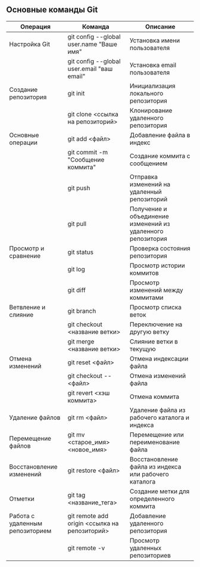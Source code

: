 ## Основные команды Git

| Операция                           | Команда                                   | Описание                                       |
|------------------------------------|-------------------------------------------|------------------------------------------------|
| Настройка Git                     | git config --global user.name "Ваше имя" | Установка имени пользователя                     |
|                                  | git config --global user.email "ваш email" | Установка email пользователя                     |
| Создание репозитория               | git init                                | Инициализация локального репозитория            |
|                                  | git clone <ссылка на репозиторий>         | Клонирование удаленного репозитория             |
| Основные операции                 | git add <файл>                           | Добавление файла в индекс                       |
|                                  | git commit -m "Сообщение коммита"         | Создание коммита с сообщением                    |
|                                  | git push                                 | Отправка изменений на удаленный репозиторий     |
|                                  | git pull                                 | Получение и объединение изменений из удаленного репозитория |
| Просмотр и сравнение               | git status                               | Проверка состояния репозитория                   |
|                                  | git log                                  | Просмотр истории коммитов                        |
|                                  | git diff                                 | Просмотр изменений между коммитами               |
| Ветвление и слияние                | git branch                               | Просмотр списка веток                            |
|                                  | git checkout <название ветки>            | Переключение на другую ветку                     |
|                                  | git merge <название ветки>               | Слияние ветки в текущую                          |
| Отмена изменений                  | git reset <файл>                         | Отмена индексации файла                         |
|                                  | git checkout -- <файл>                   | Отмена изменений файла                          |
|                                  | git revert <хэш коммита>                | Отмена коммита                                  |
| Удаление файлов                   | git rm <файл>                            | Удаление файла из рабочего каталога и индекса    |
| Перемещение файлов                | git mv <старое_имя> <новое_имя>          | Перемещение или переименование файла            |
| Восстановление изменений          | git restore <файл>                       | Восстановление файла из индекса или рабочего каталога |
| Отметки                          | git tag <название_тега>                  | Создание метки для определенного коммита         |
| Работа с удаленным репозиторием   | git remote add origin <ссылка на репозиторий> | Добавление удаленного репозитория               |
|                                  | git remote -v                            | Просмотр удаленных репозиториев                 |
